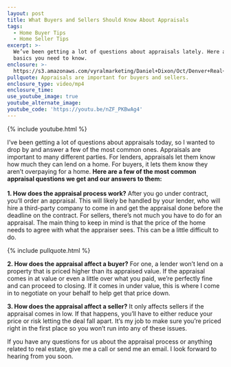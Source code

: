 ```yaml
---
layout: post
title: What Buyers and Sellers Should Know About Appraisals
tags:
  - Home Buyer Tips
  - Home Seller Tips
excerpt: >-
  We’ve been getting a lot of questions about appraisals lately. Here are a few
  basics you need to know.
enclosure: >-
  https://s3.amazonaws.com/vyralmarketing/Daniel+Dixon/Oct/Denver+Real+Estate-+Appraisal+Questions+and+Answers.mp4
pullquote: Appraisals are important for buyers and sellers.
enclosure_type: video/mp4
enclosure_time:
use_youtube_image: true
youtube_alternate_image:
youtube_code: 'https://youtu.be/nZF_PKBwAg4'
---
```



{% include youtube.html %}

I’ve been getting a lot of questions about appraisals today, so I wanted to drop by and answer a few of the most common ones. Appraisals are important to many different parties. For lenders, appraisals let them know how much they can lend on a home. For buyers, it lets them know they aren’t overpaying for a home. **Here are a few of the most common appraisal questions we get and our answers to them:**<br><br>**1. How does the appraisal process work?** After you go under contract, you’ll order an appraisal. This will likely be handled by your lender, who will hire a third-party company to come in and get the appraisal done before the deadline on the contract. For sellers, there’s not much you have to do for an appraisal. The main thing to keep in mind is that the price of the home needs to agree with what the appraiser sees. This can be a little difficult to do.

{% include pullquote.html %}

**2. How does the appraisal affect a buyer?** For one, a lender won’t lend on a property that is priced higher than its appraised value. If the appraisal comes in at value or even a little over what you paid, we’re perfectly fine and can proceed to closing. If it comes in under value, this is where I come in to negotiate on your behalf to help get that price down.

**3. How does the appraisal affect a seller?** It only affects sellers if the appraisal comes in low. If that happens, you’ll have to either reduce your price or risk letting the deal fall apart. It’s my job to make sure you’re priced right in the first place so you won’t run into any of these issues.

If you have any questions for us about the appraisal process or anything related to real estate, give me a call or send me an email. I look forward to hearing from you soon.